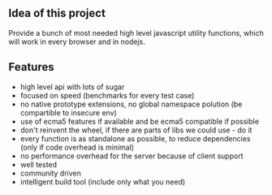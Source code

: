 ## Idea of this project

Provide a bunch of most needed high level javascript utility functions, which will work in every browser and in nodejs.

## Features

- high level api with lots of sugar
- focused on speed (benchmarks for every test case)
- no native prototype extensions, no global namespace polution (be compartible to insecure env)
- use of ecma5 features if available and be ecma5 compatible if possible 
- don't reinvent the wheel, if there are parts of libs we could use - do it
- every function is as standalone as possible, to reduce dependencies (only if code overhead is minimal)
- no performance overhead for the server because of client support
- well tested
- community driven
- intelligent build tool (include only what you need)